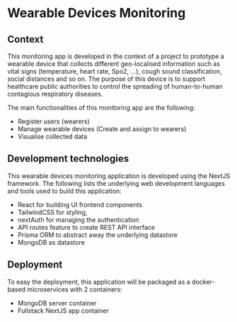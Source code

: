 # Wearable Devices Monitoring

## Context

This monitoring app is developed in the context of a project to prototype a wearable device that collects different geo-localised information such as vital signs (temperature, heart rate, Spo2, ...), cough sound classification, social distances and so on. The purpose of this device is to support healthcare public authorities to control the spreading of human-to-human contagious respiratory diseases.

The main functionalities of this monitoring app are the following: 
- Register users (wearers)
- Manage wearable devices (Create and assign to wearers)
- Visualise collected data

## Development technologies 

This wearable devices monitoring application is developed using the NextJS framework. The following lists the underlying web development languages and tools used to build this application:
- React for building UI frontend components 
- TailwindCSS for styling, 
- nextAuth for managing the authentication
- API routes feature to create REST API interface
- Prisma ORM to abstract away the underlying datastore
- MongoDB as datastore

## Deployment

To easy the deployment, this application will be packaged as a docker-based microservices with 2 containers:
- MongoDB server container
- Fullstack NextJS app container
